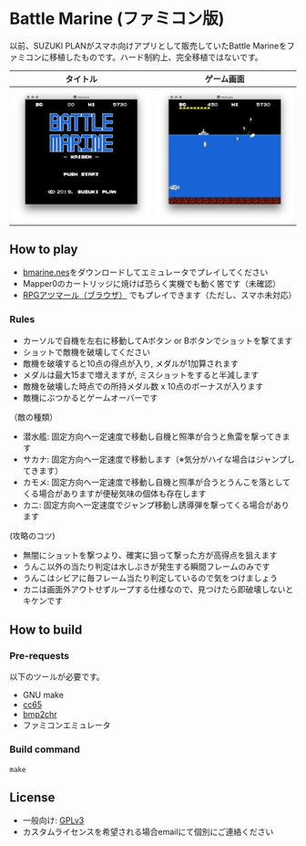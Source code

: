# Battle Marine (ファミコン版)

以前、SUZUKI PLANがスマホ向けアプリとして販売していたBattle Marineをファミコンに移植したものです。ハード制約上、完全移植ではないです。

|タイトル|ゲーム画面|
|---|---|
|![title](screenshot1.png)|![game](screenshot2.png)|

## How to play

- [bmarine.nes](bmarine.nes)をダウンロードしてエミュレータでプレイしてください
- Mapper0のカートリッジに焼けば恐らく実機でも動く筈です（未確認）
- [RPGアツマール（ブラウザ）](https://game.nicovideo.jp/atsumaru/games/gm9680) でもプレイできます（ただし、スマホ未対応）

### Rules

- カーソルで自機を左右に移動してAボタン or Bボタンでショットを撃てます
- ショットで敵機を破壊してください
- 敵機を破壊すると10点の得点が入り, メダルが1加算されます
- メダルは最大15まで増えますが, ミスショットをすると半減します
- 敵機を破壊した時点での所持メダル数 x 10点のボーナスが入ります
- 敵機にぶつかるとゲームオーバーです

（敵の種類）
- 潜水艦: 固定方向へ一定速度で移動し自機と照準が合うと魚雷を撃ってきます
- サカナ: 固定方向へ一定速度で移動します（※気分がハイな場合はジャンプしてきます）
- カモメ: 固定方向へ一定速度で移動し自機と照準が合うとうんこを落としてくる場合がありますが便秘気味の個体も存在します
- カニ: 固定方向へ一定速度でジャンプ移動し誘導弾を撃ってくる場合があります

(攻略のコツ)
- 無闇にショットを撃つより、確実に狙って撃った方が高得点を狙えます
- うんこ以外の当たり判定は水しぶきが発生する瞬間フレームのみです
- うんこはシビアに毎フレーム当たり判定しているので気をつけましょう
- カニは画面外アウトせずループする仕様なので、見つけたら即破壊しないとキケンです

## How to build

### Pre-requests

以下のツールが必要です。

- GNU make
- [cc65](https://cc65.github.io/)
- [bmp2chr](https://github.com/suzukiplan/bmp2chr)
- ファミコンエミュレータ

### Build command

```
make
```

## License

- 一般向け: [GPLv3](LICENSE.txt)
- カスタムライセンスを希望される場合emailにて個別にご連絡ください
